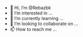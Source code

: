 - 👋 Hi, I’m @Rebazbk
- 👀 I’m interested in ...
- 🌱 I’m currently learning ...
- 💞️ I’m looking to collaborate on ...
- 📫 How to reach me ...

<!---
Rebazbk/Rebazbk is a ✨ special ✨ repository because its `README.md` (this file) appears on your GitHub profile.
You can click the Preview link to take a look at your changes.
--->
